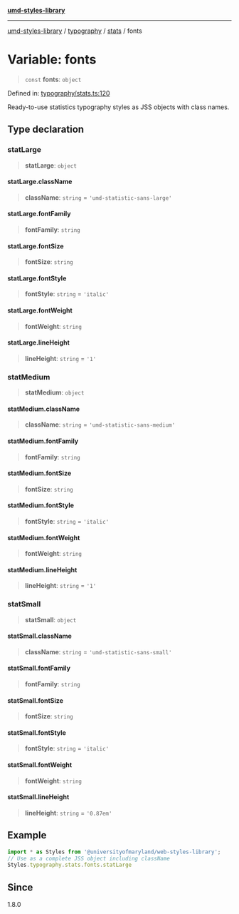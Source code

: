 [**umd-styles-library**](../../../../README.md)

***

[umd-styles-library](../../../../modules.md) / [typography](../../../README.md) / [stats](../README.md) / fonts

# Variable: fonts

> `const` **fonts**: `object`

Defined in: [typography/stats.ts:120](https://github.com/UMD-Digital/design-system/blob/8c958a0419ab79ba8bcba0aabd12f79a69ac5834/packages/styles/source/typography/stats.ts#L120)

Ready-to-use statistics typography styles as JSS objects with class names.

## Type declaration

### statLarge

> **statLarge**: `object`

#### statLarge.className

> **className**: `string` = `'umd-statistic-sans-large'`

#### statLarge.fontFamily

> **fontFamily**: `string`

#### statLarge.fontSize

> **fontSize**: `string`

#### statLarge.fontStyle

> **fontStyle**: `string` = `'italic'`

#### statLarge.fontWeight

> **fontWeight**: `string`

#### statLarge.lineHeight

> **lineHeight**: `string` = `'1'`

### statMedium

> **statMedium**: `object`

#### statMedium.className

> **className**: `string` = `'umd-statistic-sans-medium'`

#### statMedium.fontFamily

> **fontFamily**: `string`

#### statMedium.fontSize

> **fontSize**: `string`

#### statMedium.fontStyle

> **fontStyle**: `string` = `'italic'`

#### statMedium.fontWeight

> **fontWeight**: `string`

#### statMedium.lineHeight

> **lineHeight**: `string` = `'1'`

### statSmall

> **statSmall**: `object`

#### statSmall.className

> **className**: `string` = `'umd-statistic-sans-small'`

#### statSmall.fontFamily

> **fontFamily**: `string`

#### statSmall.fontSize

> **fontSize**: `string`

#### statSmall.fontStyle

> **fontStyle**: `string` = `'italic'`

#### statSmall.fontWeight

> **fontWeight**: `string`

#### statSmall.lineHeight

> **lineHeight**: `string` = `'0.87em'`

## Example

```typescript
import * as Styles from '@universityofmaryland/web-styles-library';
// Use as a complete JSS object including className
Styles.typography.stats.fonts.statLarge
```

## Since

1.8.0
